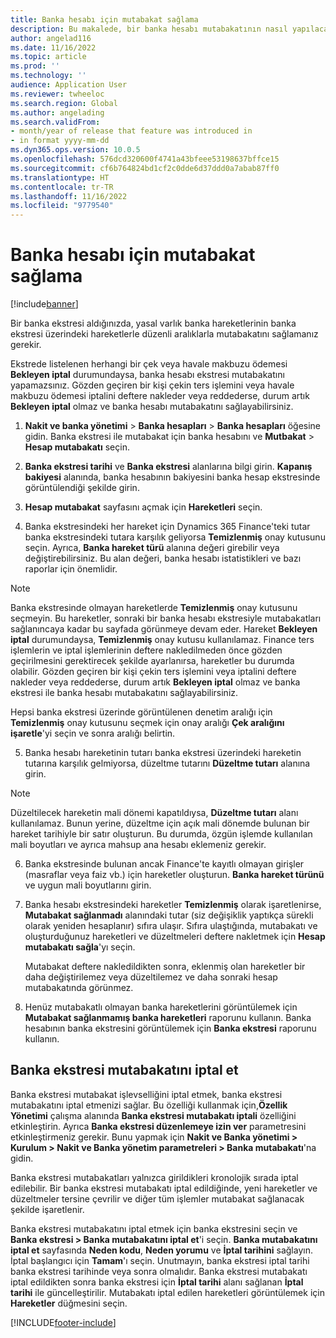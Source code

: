 ```yaml
---
title: Banka hesabı için mutabakat sağlama
description: Bu makalede, bir banka hesabı mutabakatının nasıl yapılacağı açıklanmaktadır.
author: angelad116
ms.date: 11/16/2022
ms.topic: article
ms.prod: ''
ms.technology: ''
audience: Application User
ms.reviewer: twheeloc
ms.search.region: Global
ms.author: angelading
ms.search.validFrom:
- month/year of release that feature was introduced in
- in format yyyy-mm-dd
ms.dyn365.ops.version: 10.0.5
ms.openlocfilehash: 576dcd320600f4741a43bfeee53198637bffce15
ms.sourcegitcommit: cf6b764824bd1cf2c0dde6d37ddd0a7abab87ff0
ms.translationtype: HT
ms.contentlocale: tr-TR
ms.lasthandoff: 11/16/2022
ms.locfileid: "9779540"
---
```

# <a name="reconcile-a-bank-account"></a>Banka hesabı için mutabakat sağlama

[!include[banner](../includes/banner.md)]

Bir banka ekstresi aldığınızda, yasal varlık banka hareketlerinin banka ekstresi üzerindeki hareketlerle düzenli aralıklarla mutabakatını sağlamanız gerekir.

Ekstrede listelenen herhangi bir çek veya havale makbuzu ödemesi **Bekleyen iptal** durumundaysa, banka hesabı ekstresi mutabakatını yapamazsınız. Gözden geçiren bir kişi çekin ters işlemini veya havale makbuzu ödemesi iptalini deftere nakleder veya reddederse, durum artık **Bekleyen iptal** olmaz ve banka hesabı mutabakatını sağlayabilirsiniz.

1. **Nakit ve banka yönetimi** \> **Banka hesapları** \> **Banka hesapları** öğesine gidin. Banka ekstresi ile mutabakat için banka hesabını ve **Mutbakat** > **Hesap mutabakatı** seçin.

2. **Banka ekstresi tarihi** ve **Banka ekstresi** alanlarına bilgi girin. **Kapanış bakiyesi** alanında, banka hesabının bakiyesini banka hesap ekstresinde görüntülendiği şekilde girin.

3. **Hesap mutabakat** sayfasını açmak için **Hareketleri** seçin.

4. Banka ekstresindeki her hareket için Dynamics 365 Finance'teki tutar banka ekstresindeki tutara karşılık geliyorsa **Temizlenmiş** onay kutusunu seçin. Ayrıca, **Banka hareket türü** alanına değeri girebilir veya değiştirebilirsiniz. Bu alan değeri, banka hesabı istatistikleri ve bazı raporlar için önemlidir.
    

>[!NOTE]
>Banka ekstresinde olmayan hareketlerde **Temizlenmiş** onay kutusunu seçmeyin. Bu hareketler, sonraki bir banka hesabı ekstresiyle mutabakatları sağlanıncaya kadar bu sayfada görünmeye devam eder.
>Hareket **Bekleyen iptal** durumundaysa, **Temizlenmiş** onay kutusu kullanılamaz. Finance ters işlemlerin ve iptal işlemlerinin deftere nakledilmeden önce gözden geçirilmesini gerektirecek şekilde ayarlanırsa, hareketler bu durumda olabilir. Gözden geçiren bir kişi çekin ters işlemini veya iptalini deftere nakleder veya reddederse, durum artık **Bekleyen iptal** olmaz ve banka ekstresi ile banka hesabı mutabakatını sağlayabilirsiniz.


Hepsi banka ekstresi üzerinde görüntülenen denetim aralığı için **Temizlenmiş** onay kutusunu seçmek için onay aralığı **Çek aralığını işaretle**'yi seçin ve sonra aralığı belirtin.

5.  Banka hesabı hareketinin tutarı banka ekstresi üzerindeki hareketin tutarına karşılık gelmiyorsa, düzeltme tutarını **Düzeltme tutarı** alanına girin.
    

> [!NOTE]
> Düzeltilecek hareketin mali dönemi kapatıldıysa, **Düzeltme tutarı** alanı kullanılamaz. Bunun yerine, düzeltme için açık mali dönemde bulunan bir hareket tarihiyle bir satır oluşturun. Bu durumda, özgün işlemde kullanılan mali boyutları ve ayrıca mahsup ana hesabı eklemeniz gerekir.



6.  Banka ekstresinde bulunan ancak Finance'te kayıtlı olmayan girişler (masraflar veya faiz vb.) için hareketler oluşturun. **Banka hareket türünü** ve uygun mali boyutlarını girin.

7.  Banka hesabı ekstresindeki hareketler **Temizlenmiş** olarak işaretlenirse, **Mutabakat sağlanmadı** alanındaki tutar (siz değişiklik yaptıkça sürekli olarak yeniden hesaplanır) sıfıra ulaşır. Sıfıra ulaştığında, mutabakatı ve oluşturduğunuz hareketleri ve düzeltmeleri deftere nakletmek için **Hesap mutabakatı sağla**'yı seçin.
    
    Mutabakat deftere nakledildikten sonra, eklenmiş olan hareketler bir daha değiştirilemez veya düzeltilemez ve daha sonraki hesap mutabakatında görünmez.

8.  Henüz mutabakatlı olmayan banka hareketlerini görüntülemek için **Mutabakat sağlanmamış banka hareketleri** raporunu kullanın. Banka hesabının banka ekstresini görüntülemek için **Banka ekstresi** raporunu kullanın.

## <a name="cancel-bank-statement-reconciliation"></a>Banka ekstresi mutabakatını iptal et 

Banka ekstresi mutabakat işlevselliğini iptal etmek, banka ekstresi mutabakatını iptal etmenizi sağlar. Bu özelliği kullanmak için,**Özellik Yönetimi** çalışma alanında **Banka ekstresi mutabakatı iptali** özelliğini etkinleştirin. Ayrıca **Banka ekstresi düzenlemeye izin ver** parametresini etkinleştirmeniz gerekir. Bunu yapmak için **Nakit ve Banka yönetimi > Kurulum > Nakit ve Banka yönetim parametreleri > Banka mutabakatı**'na gidin.
 
Banka ekstresi mutabakatları yalnızca girildikleri kronolojik sırada iptal edilebilir. Bir banka ekstresi mutabakatı iptal edildiğinde, yeni hareketler ve düzeltmeler tersine çevrilir ve diğer tüm işlemler mutabakat sağlanacak şekilde işaretlenir.
 
Banka ekstresi mutabakatını iptal etmek için banka ekstresini seçin ve **Banka ekstresi > Banka mutabakatını iptal et**'i seçin. **Banka mutabakatını iptal et** sayfasında **Neden kodu**, **Neden yorumu** ve **İptal tarihini** sağlayın. İptal başlangıcı için **Tamam**'ı seçin. Unutmayın, banka ekstresi iptal tarihi banka ekstresi tarihinde veya sonra olmalıdır. Banka ekstresi mutabakatı iptal edildikten sonra banka ekstresi için **İptal tarihi** alanı sağlanan **İptal tarihi** ile güncelleştirilir. Mutabakatı iptal edilen hareketleri görüntülemek için **Hareketler** düğmesini seçin.


[!INCLUDE[footer-include](../../includes/footer-banner.md)]
